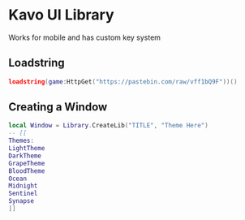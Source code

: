 # Kavo UI Library
Works for mobile and has custom key system
## Loadstring
```lua
loadstring(game:HttpGet("https://pastebin.com/raw/vff1bQ9F"))()
```

## Creating a Window
```lua
local Window = Library.CreateLib("TITLE", "Theme Here")
-- [[
Themes:
LightTheme
DarkTheme
GrapeTheme
BloodTheme
Ocean
Midnight
Sentinel
Synapse
]]

```
